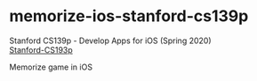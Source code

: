 # memorize-ios-stanford-cs139p

Stanford CS139p - Develop Apps for iOS (Spring 2020) </br>
[Stanford-CS193p](https://cs193p.sites.stanford.edu/)

Memorize game in iOS </br>